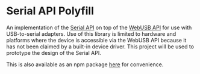 # Serial API Polyfill

An implementation of the [Serial API](https://wicg.github.io/serial) on top of
the [WebUSB API](https://wicg.github.io/webusb) for use with USB-to-serial
adapters. Use of this library is limited to hardware and platforms where the
device is accessible via the WebUSB API because it has not been claimed by a
built-in device driver. This project will be used to prototype the design of
the Serial API.

This is also available as an npm package [here](https://www.npmjs.com/package/web-serial-polyfill) for convenience.
